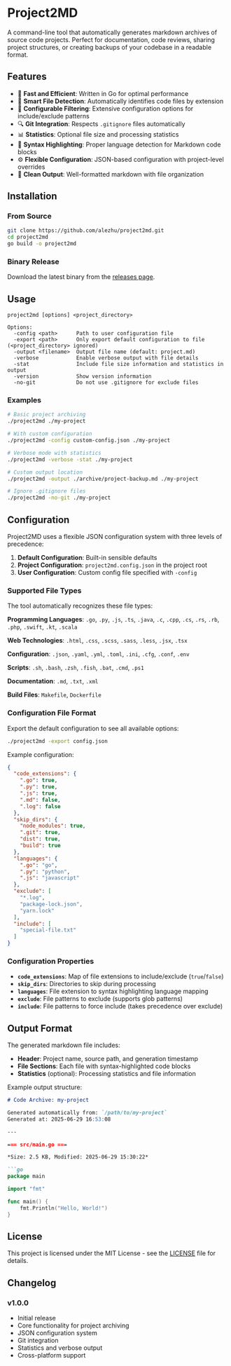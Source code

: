 # Project2MD

A command-line tool that automatically generates markdown archives of source code projects. Perfect for documentation, code reviews, sharing project structures, or creating backups of your codebase in a readable format.

## Features

- 🚀 **Fast and Efficient**: Written in Go for optimal performance
- 📁 **Smart File Detection**: Automatically identifies code files by extension
- 🎯 **Configurable Filtering**: Extensive configuration options for include/exclude patterns
- 🔍 **Git Integration**: Respects `.gitignore` files automatically
- 📊 **Statistics**: Optional file size and processing statistics
- 🎨 **Syntax Highlighting**: Proper language detection for Markdown code blocks
- ⚙️ **Flexible Configuration**: JSON-based configuration with project-level overrides
- 📝 **Clean Output**: Well-formatted markdown with file organization

## Installation

### From Source

```bash
git clone https://github.com/alezhu/project2md.git
cd project2md
go build -o project2md
```

### Binary Release

Download the latest binary from the [releases page](https://github.com/alezhu/project2md/releases).

## Usage

```
project2md [options] <project_directory>

Options:
  -config <path>      Path to user configuration file
  -export <path>      Only export default configuration to file (<project_directory> ignored) 
  -output <filename>  Output file name (default: project.md)
  -verbose            Enable verbose output with file details
  -stat               Include file size information and statistics in output
  -version            Show version information
  -no-git             Do not use .gitignore for exclude files
```

### Examples

```bash
# Basic project archiving
./project2md ./my-project

# With custom configuration
./project2md -config custom-config.json ./my-project

# Verbose mode with statistics
./project2md -verbose -stat ./my-project

# Custom output location
./project2md -output ./archive/project-backup.md ./my-project

# Ignore .gitignore files
./project2md -no-git ./my-project
```

## Configuration

Project2MD uses a flexible JSON configuration system with three levels of precedence:

1. **Default Configuration**: Built-in sensible defaults
2. **Project Configuration**: `project2md.config.json` in the project root
3. **User Configuration**: Custom config file specified with `-config`

### Supported File Types

The tool automatically recognizes these file types:

**Programming Languages**: `.go`, `.py`, `.js`, `.ts`, `.java`, `.c`, `.cpp`, `.cs`, `.rs`, `.rb`, `.php`, `.swift`, `.kt`, `.scala`

**Web Technologies**: `.html`, `.css`, `.scss`, `.sass`, `.less`, `.jsx`, `.tsx`

**Configuration**: `.json`, `.yaml`, `.yml`, `.toml`, `.ini`, `.cfg`, `.conf`, `.env`

**Scripts**: `.sh`, `.bash`, `.zsh`, `.fish`, `.bat`, `.cmd`, `.ps1`

**Documentation**: `.md`, `.txt`, `.xml`

**Build Files**: `Makefile`, `Dockerfile`

### Configuration File Format

Export the default configuration to see all available options:

```bash
./project2md -export config.json
```

Example configuration:

```json
{
  "code_extensions": {
    ".go": true,
    ".py": true,
    ".js": true,
    ".md": false,
    ".log": false
  },
  "skip_dirs": {
    "node_modules": true,
    ".git": true,
    "dist": true,
    "build": true
  },
  "languages": {
    ".go": "go",
    ".py": "python",
    ".js": "javascript"
  },
  "exclude": [
    "*.log",
    "package-lock.json",
    "yarn.lock"
  ],
  "include": [
    "special-file.txt"
  ]
}
```

### Configuration Properties

- **`code_extensions`**: Map of file extensions to include/exclude (`true`/`false`)
- **`skip_dirs`**: Directories to skip during processing
- **`languages`**: File extension to syntax highlighting language mapping
- **`exclude`**: File patterns to exclude (supports glob patterns)
- **`include`**: File patterns to force include (takes precedence over exclude)

## Output Format

The generated markdown file includes:

- **Header**: Project name, source path, and generation timestamp
- **File Sections**: Each file with syntax-highlighted code blocks
- **Statistics** (optional): Processing statistics and file information

Example output structure:

```markdown
# Code Archive: my-project

Generated automatically from: `/path/to/my-project`
Generated at: 2025-06-29 16:53:08

---

=== src/main.go ===

*Size: 2.5 KB, Modified: 2025-06-29 15:30:22*

```go
package main

import "fmt"

func main() {
    fmt.Println("Hello, World!")
}
```

## License

This project is licensed under the MIT License - see the [LICENSE](LICENSE) file for details.

## Changelog

### v1.0.0
- Initial release
- Core functionality for project archiving
- JSON configuration system
- Git integration
- Statistics and verbose output
- Cross-platform support
